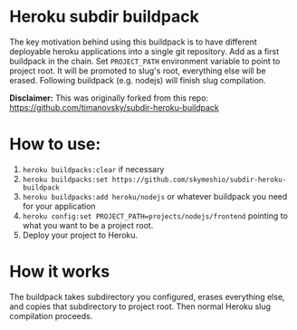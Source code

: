 # Heroku subdir buildpack
The key motivation behind using this buildpack is to have different deployable heroku applications into a single git repository. Add as a first buildpack in the chain. Set `PROJECT_PATH` environment variable to point to project root. It will be promoted to slug's root, everything else will be erased. Following buildpack (e.g. nodejs) will finish slug compilation.

**Disclaimer:** This was originally forked from this repo: https://github.com/timanovsky/subdir-heroku-buildpack

# How to use:
1. `heroku buildpacks:clear` if necessary
2. `heroku buildpacks:set https://github.com/skymeshio/subdir-heroku-buildpack`
3. `heroku buildpacks:add heroku/nodejs` or whatever buildpack you need for your application
4. `heroku config:set PROJECT_PATH=projects/nodejs/frontend` pointing to what you want to be a project root.
5. Deploy your project to Heroku.

# How it works
The buildpack takes subdirectory you configured, erases everything else, and copies that subdirectory to project root. Then normal Heroku slug compilation proceeds.

